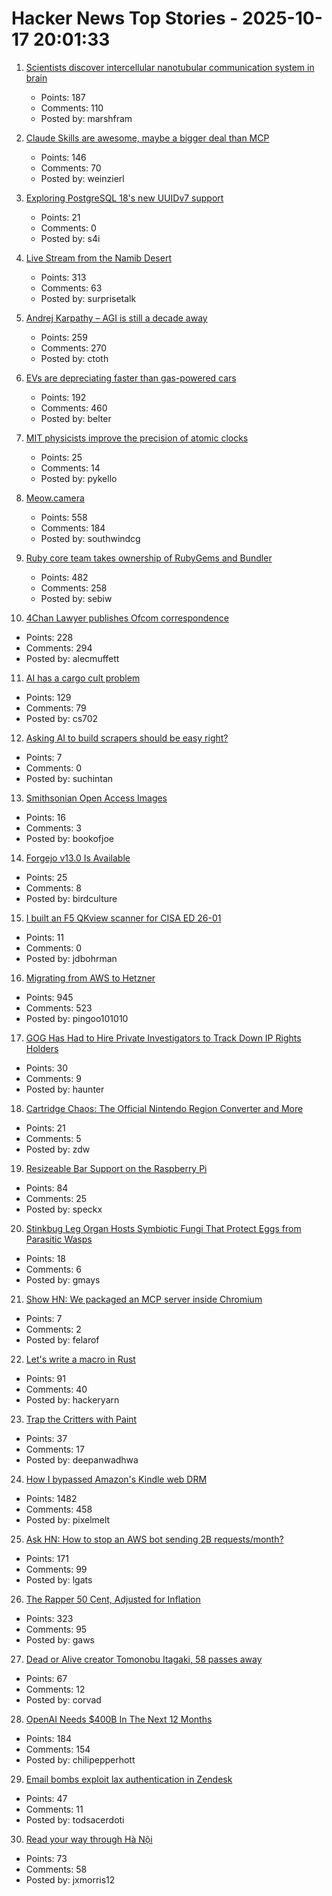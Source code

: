 # Hacker News Top Stories - 2025-10-17 20:01:33

1. [Scientists discover intercellular nanotubular communication system in brain](https://www.science.org/doi/10.1126/science.adr7403)
   - Points: 187
   - Comments: 110
   - Posted by: marshfram

2. [Claude Skills are awesome, maybe a bigger deal than MCP](https://simonwillison.net/2025/Oct/16/claude-skills/)
   - Points: 146
   - Comments: 70
   - Posted by: weinzierl

3. [Exploring PostgreSQL 18's new UUIDv7 support](https://aiven.io/blog/exploring-postgresql-18-new-uuidv7-support)
   - Points: 21
   - Comments: 0
   - Posted by: s4i

4. [Live Stream from the Namib Desert](https://bookofjoe2.blogspot.com/2025/10/live-stream-from-namib-desert.html)
   - Points: 313
   - Comments: 63
   - Posted by: surprisetalk

5. [Andrej Karpathy – AGI is still a decade away](https://www.dwarkesh.com/p/andrej-karpathy)
   - Points: 259
   - Comments: 270
   - Posted by: ctoth

6. [EVs are depreciating faster than gas-powered cars](https://restofworld.org/2025/ev-depreciation-blusmart-collapse/)
   - Points: 192
   - Comments: 460
   - Posted by: belter

7. [MIT physicists improve the precision of atomic clocks](https://news.mit.edu/2025/mit-physicists-improve-atomic-clocks-precision-1008)
   - Points: 25
   - Comments: 14
   - Posted by: pykello

8. [Meow.camera](https://meow.camera/)
   - Points: 558
   - Comments: 184
   - Posted by: southwindcg

9. [Ruby core team takes ownership of RubyGems and Bundler](https://www.ruby-lang.org/en/news/2025/10/17/rubygems-repository-transition/)
   - Points: 482
   - Comments: 258
   - Posted by: sebiw

10. [4Chan Lawyer publishes Ofcom correspondence](https://alecmuffett.com/article/117792)
   - Points: 228
   - Comments: 294
   - Posted by: alecmuffett

11. [AI has a cargo cult problem](https://www.ft.com/content/f2025ac7-a71f-464f-a3a6-1e39c98612c7)
   - Points: 129
   - Comments: 79
   - Posted by: cs702

12. [Asking AI to build scrapers should be easy right?](https://www.skyvern.com/blog/asking-ai-to-build-scrapers-should-be-easy-right/)
   - Points: 7
   - Comments: 0
   - Posted by: suchintan

13. [Smithsonian Open Access Images](https://www.si.edu/openaccess)
   - Points: 16
   - Comments: 3
   - Posted by: bookofjoe

14. [Forgejo v13.0 Is Available](https://forgejo.org/2025-10-release-v13-0/)
   - Points: 25
   - Comments: 8
   - Posted by: birdculture

15. [I built an F5 QKview scanner for CISA ED 26-01](https://www.usenabla.com/blog/emergency-scanning-cisa-endpoint)
   - Points: 11
   - Comments: 0
   - Posted by: jdbohrman

16. [Migrating from AWS to Hetzner](https://digitalsociety.coop/posts/migrating-to-hetzner-cloud/)
   - Points: 945
   - Comments: 523
   - Posted by: pingoo101010

17. [GOG Has Had to Hire Private Investigators to Track Down IP Rights Holders](https://www.thegamer.com/gog-private-investigators-off-the-grid-ip-rights-holders/)
   - Points: 30
   - Comments: 9
   - Posted by: haunter

18. [Cartridge Chaos: The Official Nintendo Region Converter and More](https://nicole.express/2025/not-just-for-robert.html)
   - Points: 21
   - Comments: 5
   - Posted by: zdw

19. [Resizeable Bar Support on the Raspberry Pi](https://www.jeffgeerling.com/blog/2025/resizeable-bar-support-on-raspberry-pi)
   - Points: 84
   - Comments: 25
   - Posted by: speckx

20. [Stinkbug Leg Organ Hosts Symbiotic Fungi That Protect Eggs from Parasitic Wasps](https://bioengineer.org/stinkbug-leg-organ-hosts-symbiotic-fungi-that-protect-eggs-from-parasitic-wasps/)
   - Points: 18
   - Comments: 6
   - Posted by: gmays

21. [Show HN: We packaged an MCP server inside Chromium](https://github.com/browseros-ai/BrowserOS/blob/main/docs/browseros-mcp/how-to-guide.mdx)
   - Points: 7
   - Comments: 2
   - Posted by: felarof

22. [Let's write a macro in Rust](https://hackeryarn.com/post/rust-macros-1/)
   - Points: 91
   - Comments: 40
   - Posted by: hackeryarn

23. [Trap the Critters with Paint](https://deepanwadhwa.github.io/freeze_trap/)
   - Points: 37
   - Comments: 17
   - Posted by: deepanwadhwa

24. [How I bypassed Amazon's Kindle web DRM](https://blog.pixelmelt.dev/kindle-web-drm/)
   - Points: 1482
   - Comments: 458
   - Posted by: pixelmelt

25. [Ask HN: How to stop an AWS bot sending 2B requests/month?](undefined)
   - Points: 171
   - Comments: 99
   - Posted by: lgats

26. [The Rapper 50 Cent, Adjusted for Inflation](https://50centadjustedforinflation.com/)
   - Points: 323
   - Comments: 95
   - Posted by: gaws

27. [Dead or Alive creator Tomonobu Itagaki, 58 passes away](https://www.gamedeveloper.com/design/dead-or-alive-creator-tomonobu-itagaki-has-passed-away-at-58)
   - Points: 67
   - Comments: 12
   - Posted by: corvad

28. [OpenAI Needs $400B In The Next 12 Months](https://www.wheresyoured.at/openai400bn/)
   - Points: 184
   - Comments: 154
   - Posted by: chilipepperhott

29. [Email bombs exploit lax authentication in Zendesk](https://krebsonsecurity.com/2025/10/email-bombs-exploit-lax-authentication-in-zendesk/)
   - Points: 47
   - Comments: 11
   - Posted by: todsacerdoti

30. [Read your way through Hà Nội](https://vietnamesetypography.com/samples/read-your-way-through-ha-noi/)
   - Points: 73
   - Comments: 58
   - Posted by: jxmorris12

